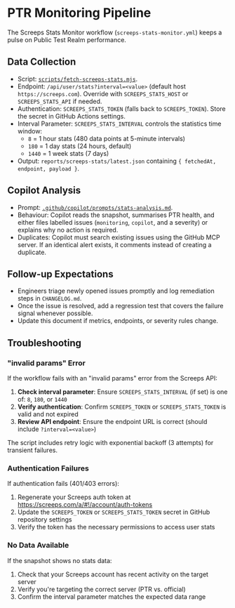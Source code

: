 # PTR Monitoring Pipeline

The Screeps Stats Monitor workflow (`screeps-stats-monitor.yml`) keeps a pulse on Public Test Realm performance.

## Data Collection

- Script: [`scripts/fetch-screeps-stats.mjs`](../../scripts/fetch-screeps-stats.mjs).
- Endpoint: `/api/user/stats?interval=<value>` (default host `https://screeps.com`). Override with `SCREEPS_STATS_HOST` or
  `SCREEPS_STATS_API` if needed.
- Authentication: `SCREEPS_STATS_TOKEN` (falls back to `SCREEPS_TOKEN`). Store the secret in GitHub Actions settings.
- Interval Parameter: `SCREEPS_STATS_INTERVAL` controls the statistics time window:
  - `8` = 1 hour stats (480 data points at 5-minute intervals)
  - `180` = 1 day stats (24 hours, default)
  - `1440` = 1 week stats (7 days)
- Output: `reports/screeps-stats/latest.json` containing `{ fetchedAt, endpoint, payload }`.

## Copilot Analysis

- Prompt: [`.github/copilot/prompts/stats-analysis.md`](../../.github/copilot/prompts/stats-analysis.md).
- Behaviour: Copilot reads the snapshot, summarises PTR health, and either files labelled issues (`monitoring`, `copilot`, and a
  severity) or explains why no action is required.
- Duplicates: Copilot must search existing issues using the GitHub MCP server. If an identical alert exists, it comments instead
  of creating a duplicate.

## Follow-up Expectations

- Engineers triage newly opened issues promptly and log remediation steps in `CHANGELOG.md`.
- Once the issue is resolved, add a regression test that covers the failure signal whenever possible.
- Update this document if metrics, endpoints, or severity rules change.

## Troubleshooting

### "invalid params" Error

If the workflow fails with an "invalid params" error from the Screeps API:

1. **Check interval parameter**: Ensure `SCREEPS_STATS_INTERVAL` (if set) is one of: `8`, `180`, or `1440`
2. **Verify authentication**: Confirm `SCREEPS_TOKEN` or `SCREEPS_STATS_TOKEN` is valid and not expired
3. **Review API endpoint**: Ensure the endpoint URL is correct (should include `?interval=<value>`)

The script includes retry logic with exponential backoff (3 attempts) for transient failures.

### Authentication Failures

If authentication fails (401/403 errors):

1. Regenerate your Screeps auth token at https://screeps.com/a/#!/account/auth-tokens
2. Update the `SCREEPS_TOKEN` or `SCREEPS_STATS_TOKEN` secret in GitHub repository settings
3. Verify the token has the necessary permissions to access user stats

### No Data Available

If the snapshot shows no stats data:

1. Check that your Screeps account has recent activity on the target server
2. Verify you're targeting the correct server (PTR vs. official)
3. Confirm the interval parameter matches the expected data range
